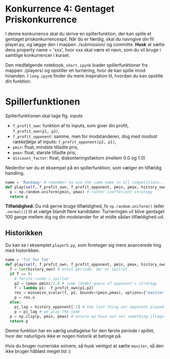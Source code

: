 # Konkurrence 4: Gentaget Priskonkurrence

I denne konkurrence skal du skrive en spillerfunktion, der kan spille et gentaget priskonkurrencespil. 
Når du er færdig, skal du navngive din fil player.py, og lægge den i mappen ./submission/ og committe. **Husk** at sætte dens property name = 'xxx', hvor xxx skal være et navn, som du vil bruge i samtlige konkurrencer i kurset.

Den medfølgende notebook, `short.ipynb` loader spillerfunktioner fra mappen ./players/ og opstiller en turnering, hvor de kan spille imod hinanden. I `long.ipynb` finder du mere inspiration til, hvordan du kan opstille din funktion. 

# Spillerfunktionen

Spillerfunktionen skal tage flg. inputs

* `f_profit_own`: funktion af to inputs, som giver din profit, `f_profit_own(p1, p2)`,
* `f_profit_opponent`: samme, men for modstanderen, dog med *modsat rækkefølge* af inputs: `f_profit_opponent(p2, p1)`,
* `pmin`: float, mindste tilladte pris,
* `pmax`: float, største tilladte pris,
* `discount_factor`: float, diskonteringsfaktorn (mellem 0.0 og 1.0)

Nedenfor ser du et eksempel på en spillerfunktion, som vælger en tilfældig handling.

```Python
name = 'Randawg' # remember to use the same name in all competitions... 
def play(self, f_profit_own, f_profit_opponent, pmin, pmax, history_own, history_opponent, discount_factor):
  p = np.random.uniform(pmin, pmax) # rather ineffecient strategy
  return p 
```

**Tilfældighed:** Du må gerne bruge tilfældighed, fx `np.random.uniform()` (eller `.normal()`) til at vælge blandt flere kandidater. 
Turneringen vil blive gentaget 100 gange mellem dig og din modstander for at midle sådan tilfældighed ud.

## Historikken 

Du kan se i eksemplet `player5.py`, som foretager sig mere avancerede ting med historikken. 

```Python
name = 'Tit for Tat'
def play(self, f_profit_own, f_profit_opponent, pmin, pmax, history_own, history_opponent, discount_factor):
  T = len(history_own) # antal periode, der er spillet 
  if T == 0: 
    # første runde i spillet
    p2 = (pmax-pmin)/2.0 # some (dumb) guess of opponent's strategy
    f = lambda p1: -f_profit_own(p1,p2)
    res = minimize_scalar(f, p2, bounds=(pmin,pmax), options={'maxiter': 20})
    p = res.x
  else: 
    pj_lag = history_opponent[-1] # the last thing our opponent played 
    p = pj_lag # we play the same 
  p = np.clip(p, pmin, pmax) # ensure we have not set something illegal
  return p 
```

Denne funktion har en særlig undtagelse for den første periode i spillet, hvor der naturligvis ikke er nogen historik at betinge på. 

Hvis du bruger numeriske solvere, så husk venligst at sætte `maxiter`, så den ikke bruger håbløst meget tid :) 


